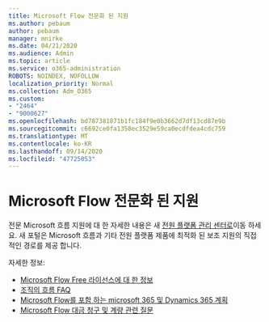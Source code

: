 ```yaml
---
title: Microsoft Flow 전문화 된 지원
ms.author: pebaum
author: pebaum
manager: mnirke
ms.date: 04/21/2020
ms.audience: Admin
ms.topic: article
ms.service: o365-administration
ROBOTS: NOINDEX, NOFOLLOW
localization_priority: Normal
ms.collection: Adm_O365
ms.custom:
- "2464"
- "9000627"
ms.openlocfilehash: bd787381871b1fc184f9e0b3662d7df13cd87e9b
ms.sourcegitcommit: c6692ce0fa1358ec3529e59ca0ecdfdea4cdc759
ms.translationtype: MT
ms.contentlocale: ko-KR
ms.lasthandoff: 09/14/2020
ms.locfileid: "47725053"
---
```

# <a name="microsoft-flow-specialized-support"></a>Microsoft Flow 전문화 된 지원

전문 Microsoft 흐름 지원에 대 한 자세한 내용은 새 [전원 플랫폼 관리 센터로](https://aka.ms/flowadminsupport)이동 하세요. 새 포털은 Microsoft 흐름과 기타 전원 플랫폼 제품에 최적화 된 보조 지원의 직접적인 경로를 제공 합니다.

자세한 정보:
- [Microsoft Flow Free 라이선스에 대 한 정보](https://go.microsoft.com/fwlink/?linkid=2095610)
- [조직의 흐름 FAQ](https://go.microsoft.com/fwlink/?linkid=2072608)
- [Microsoft Flow를 포함 하는 microsoft 365 및 Dynamics 365 계획](https://go.microsoft.com/fwlink/?linkid=2072406)
- [Microsoft Flow 대금 청구 및 계량 관련 질문](https://go.microsoft.com/fwlink/?linkid=2072612)